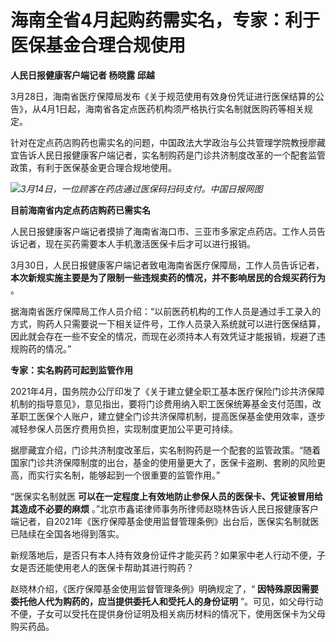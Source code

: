 # 海南全省4月起购药需实名，专家：利于医保基金合理合规使用

**人民日报健康客户端记者 杨晓露 邱越**

3月28日，海南省医疗保障局发布《关于规范使用有效身份凭证进行医保结算的公告》，从4月1日起，海南省各定点医药机构须严格执行实名制就医购药等相关规定。

针对在定点药店购药也需实名的问题，中国政法大学政治与公共管理学院教授廖藏宜告诉人民日报健康客户端记者，实名制购药是门诊共济制度改革的一个配套监管政策，有利于医保基金更合理合规地使用。

![](https://inews.gtimg.com/news_bt/OWVE4BlQ8QOHU1_g7dwirqvPcbu7Qb5yEduoNu3-13KhYAA/1000)_3月14日，一位顾客在药店通过医保码扫码支付。中国日报网图_

**目前海南省内定点药店购药已需实名**

人民日报健康客户端记者摸排了海南省海口市、三亚市多家定点药店。工作人员告诉记者，现在买药需要本人手机激活医保卡后才可以进行报销。

3月30日，人民日报健康客户端记者致电海南省医疗保障局，工作人员告诉记者， **本次新规实施主要是为了限制一些违规卖药的情况，并不影响居民的合规买药行为**
。

据海南省医疗保障局工作人员介绍：“以前医药机构的工作人员是通过手工录入的方式，购药人只需要说一下相关证件号，工作人员录入系统就可以进行医保结算，因此就会存在一些不安全的情况，而现在必须持本人有效凭证才能报销，规避了违规购药的情况。”

**专家：实名购药可起到监管作用**

2021年4月，国务院办公厅印发了《关于建立健全职工基本医疗保险门诊共济保障机制的指导意见》，意见指出，要将门诊费用纳入职工医保统筹基金支付范围，改革职工医保个人账户，建立健全门诊共济保障机制，提高医保基金使用效率，逐步减轻参保人员医疗费用负担，实现制度更加公平更可持续。

据廖藏宜介绍，门诊共济制度改革后，实名制购药是一个配套的监管政策。“随着国家门诊共济保障制度的出台，基金的使用量更大了，医保卡盗刷、套刷的风险更高，而实行实名制，能够起到一个很重要的监管作用。”

“医保实名制就医 **可以在一定程度上有效地防止参保人员的医保卡、凭证被冒用给其造成不必要的麻烦**
。”北京市鑫诺律师事务所律师赵晓林告诉人民日报健康客户端记者，自2021年《医疗保障基金使用监督管理条例》出台后，医保实名制就医已陆续在全国各地得到落实。

新规落地后，是否只有本人持有效身份证件才能买药？如果家中老人行动不便，子女是否还能使用老人的医保卡帮助其进行购药？

赵晓林介绍，《医疗保障基金使用监督管理条例》明确规定了，“ **因特殊原因需要委托他人代为购药的，应当提供委托人和受托人的身份证明**
”。可见，如父母行动不便，子女可以受托在提供身份证明及相关病历材料的情况下，使用医保卡为父母购买药品。

